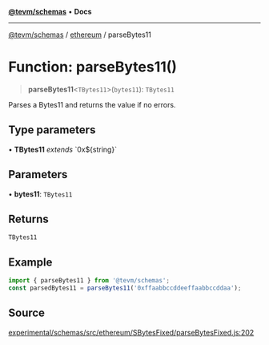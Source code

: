 [**@tevm/schemas**](../../README.md) • **Docs**

***

[@tevm/schemas](../../modules.md) / [ethereum](../README.md) / parseBytes11

# Function: parseBytes11()

> **parseBytes11**\<`TBytes11`\>(`bytes11`): `TBytes11`

Parses a Bytes11 and returns the value if no errors.

## Type parameters

• **TBytes11** *extends* \`0x$\{string\}\`

## Parameters

• **bytes11**: `TBytes11`

## Returns

`TBytes11`

## Example

```ts
import { parseBytes11 } from '@tevm/schemas';
const parsedBytes11 = parseBytes11('0xffaabbccddeeffaabbccddaa');
```

## Source

[experimental/schemas/src/ethereum/SBytesFixed/parseBytesFixed.js:202](https://github.com/evmts/tevm-monorepo/blob/main/experimental/schemas/src/ethereum/SBytesFixed/parseBytesFixed.js#L202)
